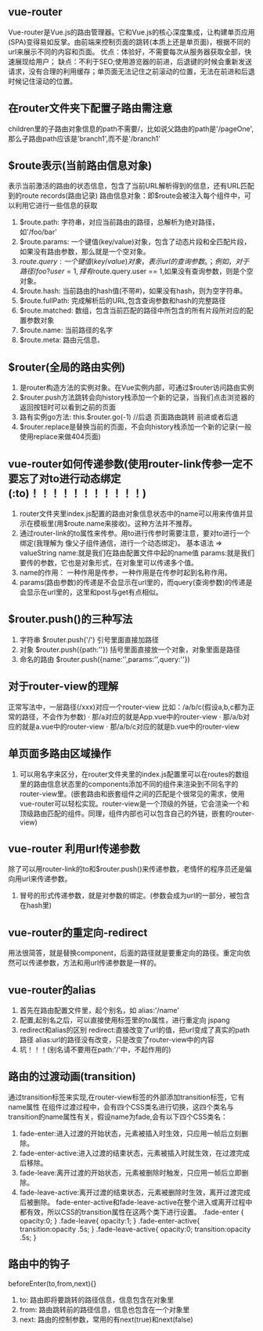 ## vue-router
  Vue-router是Vue.js的路由管理器。它和Vue.js的核心深度集成，让构建单页应用(SPA)变得易如反掌。由前端来控制页面的跳转(本质上还是单页面)，根据不同的url来展示不同的内容和页面。
  优点：体验好，不需要每次从服务器获取全部，快速展现给用户；
  缺点：不利于SEO;使用游览器的前进，后退键的时候会重新发送请求，没有合理的利用缓存；单页面无法记住之前滚动的位置，无法在前进和后退时候记住滚动的位置。

## 在router文件夹下配置子路由需注意
  children里的子路由对象信息的path不需要/，比如说父路由的path是'/pageOne',那么子路由path应该是'branch1',而不是'/branch1'

## $route表示(当前路由信息对象)
  表示当前激活的路由的状态信息，包含了当前URL解析得到的信息，还有URL匹配到的route records(路由记录)
  路由信息对象：即$route会被注入每个组件中，可以利用它进行一些信息的获取
  1. $route.path: 字符串，对应当前路由的路径，总解析为绝对路径，如'/foo/bar'
  2. $route.params: 一个键值(key/value)对象，包含了动态片段和全匹配片段，如果没有路由参数，那么就是一个空对象。
  3. $route.query: 一个键值(key/value)对象，表示url的查询参数。；例如，对于路径 /foo?user=1,择有$route.query.user == 1,如果没有查询参数，则是个空对象。
  4. $route.hash: 当前路由的hash值(不带#)，如果没有hash，则为空字符串。
  5. $route.fullPath: 完成解析后的URL,包含查询参数和hash的完整路径
  6. $route.matched: 数组，包含当前匹配的路径中所包含的所有片段所对应的配置参数对象
  7. $route.name: 当前路径的名字
  8. $route.meta: 路由元信息、

## $router(全局的路由实例)
  1. 是router构造方法的实例对象。在Vue实例内部，可通过$router访问路由实例
  2. $router.push方法跳转会向history栈添加一个新的记录，当我们点击浏览器的返回按钮时可以看到之前的页面
  3. 路有实例go方法: this.$router.go(-1)  //后退  页面路由跳转 前进或者后退
  4. $router.replace是替换当前的页面，不会向history栈添加一个新的记录(一般使用replace来做404页面)

## vue-router如何传递参数(使用router-link传参一定不要忘了对to进行动态绑定(:to)！！！！！！！！！！！)
  1. router文件夹里index.js配置的路由对象信息状态中的name可以用来传值并显示在模板里(用$route.name来接收)。这种方法并不推荐。
  2. 通过router-link的to属性来传参。用to进行传参时需要注意，要对to进行一个绑定(我理解为 像父子组件通信，进行一个动态绑定)。
  基本语法 => <router-link :to='{ name:xxx, params:{key:value} }'>valueString</router-link>
  name:就是我们在路由配置文件中起的name值
  params:就是我们要传的参数，它也是对象形式，在对象里可以传递多个值。
  3. name的作用： 一种作用是传参，一种作用是在传参时起到名称作用。
  4. params(路由参数)的传递是不会显示在url里的，而query(查询参数)的传递是会显示在url里的，这里和post与get有点相似。

## $router.push()的三种写法
  1. 字符串 $router.push('/') 引号里面直接加路径
  2. 对象 $router.push({path:''}) 括号里面直接放一个对象，对象里面是路径
  3. 命名的路由 $router.push({name:'',params:'',query:''})

## 对于router-view的理解
  正常写法中，一层路径(/xxx)对应一个router-view
  比如：/a/b/c(假设a,b,c都为正常的路径，不会作为参数)
  · 那/a对应的就是App.vue中的router-view
  · 那/a/b对应的就是a.vue中的router-view
  · 那/a/b/c对应的就是b.vue中的router-view

## 单页面多路由区域操作
  1. <router-view></router-view>可以用名字来区分，在router文件夹里的index.js配置里可以在routes的数组里的路由信息状态里的components添加不同的组件来渲染到不同名字的router-view里。(嵌套路由和嵌套组件之间的匹配是个很常见的需求，使用vue-router可以轻松实现。router-view是一个顶级的外链，它会渲染一个和顶级路由匹配的组件。同理，组件内部也可以包含自己的外链，嵌套的router-view)

## vue-router 利用url传递参数
  除了可以用router-link的to和$router.push()来传递参数，老情怀的程序员还是偏向用url来传递参数。
  1. 冒号的形式传递参数，就是对参数的绑定。(参数会成为url的一部分，被包含在hash里)

## vue-router的重定向-redirect
  用法很简答，就是替换component，后面的路径就是要重定向的路径。重定向依然可以传递参数，方法和用url传递参数是一样的。

## vue-router的alias
  1. 首先在路由配置文件里，起个别名，如 alias:'/name'
  2. 配置<router-link>,起别名之后，可以直接使用<router-link>标签里的to属性，进行重定向 <router-link  to="/jspang">jspang</router-link>
  3. redirect和alias的区别
    redirect:直接改变了url的值，把url变成了真实的path路径
    alias:url的路径没有改变，只是改变了router-view中的内容
  4. 坑！！！(别名请不要用在path:'/'中，不起作用的)

## 路由的过渡动画(transition)
  通过transition标签来实现,在router-view标签的外部添加transition标签，它有name属性
  在组件过渡过程中，会有四个CSS类名进行切换，这四个类名与transition的name属性有关，假设name为fade,会有以下四个CSS类名：
  1. fade-enter:进入过渡的开始状态，元素被插入时生效，只应用一帧后立刻删除。
  2. fade-enter-active:进入过渡的结束状态，元素被插入时就生效，在过渡完成后移除。
  3. fade-leave:离开过渡的开始状态，元素被删除时触发，只应用一帧后立即删除。
  4. fade-leave-active:离开过渡的结束状态，元素被删除时生效，离开过渡完成后被删除。
  fade-enter-active和fade-leave-active在整个进入或离开过程中都有效，所以CSS的transition属性在这两个类下进行设置。
.fade-enter {
  opacity:0;
}
.fade-leave{
  opacity:1;
}
.fade-enter-active{
  transition:opacity .5s;
}
.fade-leave-active{
  opacity:0;
  transition:opacity .5s;
}

## 路由中的钩子
  beforeEnter(to,from,next){}
  1. to: 路由即将要跳转的路径信息，信息包含在对象里
  2. from: 路由跳转前的路径信息，信息也包含在一个对象里
  3. next: 路由的控制参数，常用的有next(true)和next(false)